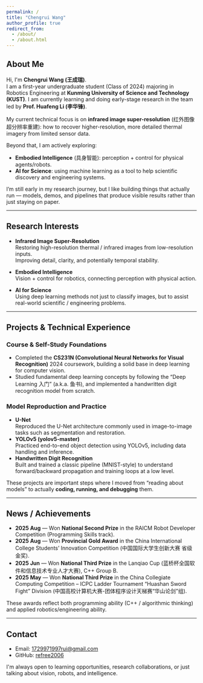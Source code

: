 ```yaml
---
permalink: /
title: "Chengrui Wang"
author_profile: true
redirect_from: 
  - /about/
  - /about.html
---
```


## About Me

Hi, I'm **Chengrui Wang (王成瑞)**.  
I am a first-year undergraduate student (Class of 2024) majoring in Robotics Engineering at **Kunming University of Science and Technology (KUST)**. I am currently learning and doing early-stage research in the team led by **Prof. Huafeng Li (李华锋)**.

My current technical focus is on **infrared image super-resolution** (红外图像超分辨率重建): how to recover higher-resolution, more detailed thermal imagery from limited sensor data.

Beyond that, I am actively exploring:
- **Embodied Intelligence** (具身智能): perception + control for physical agents/robots.
- **AI for Science**: using machine learning as a tool to help scientific discovery and engineering systems.

I’m still early in my research journey, but I like building things that actually run — models, demos, and pipelines that produce visible results rather than just staying on paper.

---

## Research Interests

- **Infrared Image Super-Resolution**  
  Restoring high-resolution thermal / infrared images from low-resolution inputs.  
  Improving detail, clarity, and potentially temporal stability.

- **Embodied Intelligence**  
  Vision + control for robotics, connecting perception with physical action.

- **AI for Science**  
  Using deep learning methods not just to classify images, but to assist real-world scientific / engineering problems.

---

## Projects & Technical Experience

### Course & Self-Study Foundations
- Completed the **CS231N (Convolutional Neural Networks for Visual Recognition)** 2024 coursework, building a solid base in deep learning for computer vision.
- Studied fundamental deep learning concepts by following the “Deep Learning 入门” (a.k.a. 鱼书), and implemented a handwritten digit recognition model from scratch.

### Model Reproduction and Practice
- **U-Net**  
  Reproduced the U-Net architecture commonly used in image-to-image tasks such as segmentation and restoration.
- **YOLOv5 (yolov5-master)**  
  Practiced end-to-end object detection using YOLOv5, including data handling and inference.
- **Handwritten Digit Recognition**  
  Built and trained a classic pipeline (MNIST-style) to understand forward/backward propagation and training loops at a low level.

These projects are important steps where I moved from “reading about models” to actually **coding, running, and debugging** them.

---

## News / Achievements

- **2025 Aug** — Won **National Second Prize** in the RAICM Robot Developer Competition (Programming Skills track).  
- **2025 Aug** — Won **Provincial Gold Award** in the China International College Students’ Innovation Competition (中国国际大学生创新大赛 省级金奖).  
- **2025 Jun** — Won **National Third Prize** in the Lanqiao Cup (蓝桥杯全国软件和信息技术专业人才大赛), C++ Group B.  
- **2025 May** — Won **National Third Prize** in the China Collegiate Computing Competition – ICPC Ladder Tournament “Huashan Sword Fight” Division (中国高校计算机大赛-团体程序设计天梯赛“华山论剑”组).  

These awards reflect both programming ability (C++ / algorithmic thinking) and applied robotics/engineering ability.

---

## Contact

- Email: 1729971997rui@gmail.com  
- GitHub: [refree2006](https://github.com/refree2006)

I'm always open to learning opportunities, research collaborations, or just talking about vision, robots, and intelligence.
